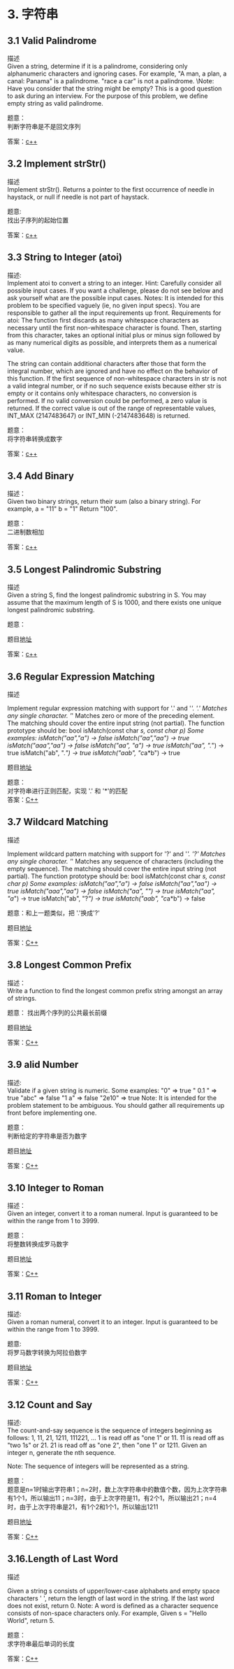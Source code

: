 # 3. 字符串
## 3.1 Valid Palindrome
描述  
Given a string, determine if it is a palindrome, considering only alphanumeric characters and ignoring cases.
For example,
"A man, a plan, a canal: Panama" is a palindrome. "race a car" is not a palindrome.
\Note: Have you consider that the string might be empty? This is a good question to ask during an interview.
For the purpose of this problem, we define empty string as valid palindrome.

题意：  
判断字符串是不是回文序列

答案：[c++](code/3.1.hpp)

## 3.2 Implement strStr()
描述  
Implement strStr().
Returns a pointer to the first occurrence of needle in haystack, or null if needle is not part of haystack.

题意:  
找出子序列的起始位置

答案：[c++](code/3.2.hpp)

## 3.3 String to Integer (atoi)
描述:  
Implement atoi to convert a string to an integer.
Hint: Carefully consider all possible input cases. If you want a challenge, please do not see below and ask yourself what are the possible input cases.
Notes: It is intended for this problem to be specified vaguely (ie, no given input specs). You are responsible to gather all the input requirements up front.
Requirements for atoi:
The function first discards as many whitespace characters as necessary until the first non-whitespace character is found. Then, starting from this character, takes an optional initial plus or minus sign followed by as many numerical digits as possible, and interprets them as a numerical value.

The string can contain additional characters after those that form the integral number, which are ignored and have no effect on the behavior of this function.
If the first sequence of non-whitespace characters in str is not a valid integral number, or if no such sequence exists because either str is empty or it contains only whitespace characters, no conversion is performed.
If no valid conversion could be performed, a zero value is returned. If the correct value is out of the range of representable values, INT_MAX (2147483647) or INT_MIN (-2147483648) is returned.

题意：  
将字符串转换成数字

答案：[c++](code/3.3.hpp)

## 3.4 Add Binary
描述：  
Given two binary strings, return their sum (also a binary string).
For example,
a = "11" b = "1"
Return "100".

题意：  
二进制数相加

答案：[c++](code/3.4.hpp)

## 3.5 Longest Palindromic Substring
描述  
Given a string S, find the longest palindromic substring in S. You may assume that the maximum length of S is 1000, and there exists one unique longest palindromic substring.

题意：  

题目[地址](https://soulmachine.gitbooks.io/algorithm-essentials/content/cpp/string/longest-palindromic-substring.html)

答案：[c++](code/3.5.hpp)

## 3.6 Regular Expression Matching

描述

Implement regular expression matching with support for '.' and '*'.
'.' Matches any single character. '*' Matches zero or more of the preceding element.
The matching should cover the entire input string (not partial).
The function prototype should be:
bool isMatch(const char *s, const char *p)
Some examples:
isMatch("aa","a") → false
isMatch("aa","aa") → true
isMatch("aaa","aa") → false
isMatch("aa", "a*") → true
isMatch("aa", ".*") → true
isMatch("ab", ".*") → true
isMatch("aab", "c*a*b") → true

题目[地址](https://soulmachine.gitbooks.io/algorithm-essentials/content/cpp/string/regular-expression-matching.html)

题意：  
对字符串进行正则匹配，实现 '.' 和 '*'的匹配  
答案：[C++](code/3.6.hpp)

## 3.7 Wildcard Matching

描述

Implement wildcard pattern matching with support for '?' and '*'.
'?' Matches any single character. '*' Matches any sequence of characters (including the empty sequence).
The matching should cover the entire input string (not partial).
The function prototype should be:
bool isMatch(const char *s, const char *p)
Some examples:
isMatch("aa","a") → false
isMatch("aa","aa") → true
isMatch("aaa","aa") → false
isMatch("aa", "*") → true
isMatch("aa", "a*") → true
isMatch("ab", "?*") → true
isMatch("aab", "c*a*b") → false

题意：和上一题类似，把 '.'换成'?'

题目[地址](https://soulmachine.gitbooks.io/algorithm-essentials/content/cpp/string/wildcard-matching.html)

答案：[C++](code/3.7.hpp)

## 3.8 Longest Common Prefix
描述：  
Write a function to find the longest common prefix string amongst an array of strings.

题意： 
找出两个序列的公共最长前缀

题目[地址](https://soulmachine.gitbooks.io/algorithm-essentials/content/cpp/string/longest-common-prefix.html)

答案：[C++](code/3.8.hpp)

## 3.9 alid Number
描述:  
Validate if a given string is numeric.
Some examples:
"0" => true
" 0.1 " => true
"abc" => false
"1 a" => false
"2e10" => true
Note: It is intended for the problem statement to be ambiguous. You should gather all requirements up front before implementing one.

题意：  
判断给定的字符串是否为数字

题目[地址](https://soulmachine.gitbooks.io/algorithm-essentials/content/cpp/string/valid-number.html)

答案：[C++](code/3.9.hpp)

## 3.10 Integer to Roman
描述：  
Given an integer, convert it to a roman numeral.
Input is guaranteed to be within the range from 1 to 3999.

题意：  
将整数转换成罗马数字

题目[地址](https://soulmachine.gitbooks.io/algorithm-essentials/content/cpp/string/integer-to-roman.html)

答案：[C++](code/3.10.hpp)

## 3.11 Roman to Integer
描述:  
Given a roman numeral, convert it to an integer.
Input is guaranteed to be within the range from 1 to 3999.

题意:  
将罗马数字转换为阿拉伯数字

题目[地址](https://soulmachine.gitbooks.io/algorithm-essentials/content/cpp/string/roman-to-integer.html)

答案：[C++](code/3.11.hpp)

## 3.12 Count and Say
描述:  
The count-and-say sequence is the sequence of integers beginning as follows:
1, 11, 21, 1211, 111221, ...
1 is read off as "one 1" or 11.
11 is read off as "two 1s" or 21.
21 is read off as "one 2", then "one 1" or 1211.
Given an integer n, generate the nth sequence.

Note: The sequence of integers will be represented as a string.

题意：  
题意是n=1时输出字符串1；n=2时，数上次字符串中的数值个数，因为上次字符串有1个1，所以输出11；n=3时，由于上次字符是11，有2个1，所以输出21；n=4时，由于上次字符串是21，有1个2和1个1，所以输出1211

题目[地址](https://soulmachine.gitbooks.io/algorithm-essentials/content/cpp/string/count-and-say.html)

答案：[C++](code/3.12.hpp)


## 3.16.Length of Last Word

描述

Given a string s consists of upper/lower-case alphabets and empty space characters ' ', return the length of last word in the string.
If the last word does not exist, return 0.
Note: A word is defined as a character sequence consists of non-space characters only.
For example, Given s = "Hello World", return 5.

题意：  
求字符串最后单词的长度


答案：[C++](code/3.16.hpp)

